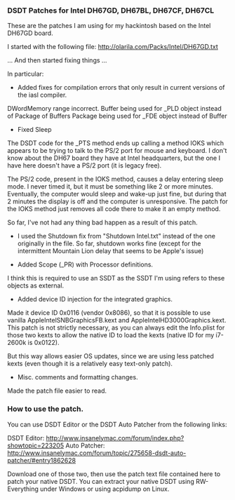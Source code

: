 ### DSDT Patches for Intel DH67GD, DH67BL, DH67CF, DH67CL

These are the patches I am using for my hackintosh based on the Intel DH67GD board.

I started with the following file:
http://olarila.com/Packs/Intel/DH67GD.txt

… And then started fixing things … 

In particular:


- Added fixes for compilation errors that only result in current versions of the iasl compiler.

DWordMemory range incorrect.
Buffer being used for _PLD object instead of Package of Buffers
Package being used for _FDE object instead of Buffer


- Fixed Sleep

The DSDT code for the _PTS method ends up calling a method IOKS which appears to be trying to talk to the PS/2 port for mouse and keyboard.  I don't know about the DH67 board they have at Intel headquarters, but the one I have here doesn't have a PS/2 port (it is legacy free).

The PS/2 code, present in the IOKS method, causes a delay entering sleep mode.  I never timed it, but it must be something like 2 or more minutes.  Eventually, the computer would sleep and wake-up just fine, but during that 2 minutes the display is off and the computer is unresponsive.  The patch for the IOKS method just removes all code there to make it an empty method.

So far, I've not had any thing bad happen as a result of this patch.


- I used the Shutdown fix from "Shutdown Intel.txt" instead of the one originally in the file.  So far, shutdown works fine (except for the intermittent Mountain Lion delay that seems to be Apple's issue)


- Added Scope (_PR) with Processor definitions.  

I think this is required to use an SSDT as the SSDT I'm using refers to these objects as external.


- Added device ID injection for the integrated graphics.

Made it device ID 0x0116 (vendor 0x8086), so that it is possible to use vanilla AppleIntelSNBGraphicsFB.kext and AppleIntelHD3000Graphics.kext.  This patch is not strictly necessary, as you can always edit the Info.plist for those two kexts to allow the native ID to load the kexts (native ID for my i7-2600k is 0x0122).

But this way allows easier OS updates, since we are using less patched kexts (even though it is a relatively easy text-only patch).


- Misc. comments and formatting changes.

Made the patch file easier to read.


### How to use the patch.

You can use DSDT Editor or the DSDT Auto Patcher from the following links:

DSDT Editor: http://www.insanelymac.com/forum/index.php?showtopic=223205
Auto Patcher: http://www.insanelymac.com/forum/topic/275658-dsdt-auto-patcher/#entry1862628

Download one of those two, then use the patch text file contained here to patch your native DSDT.  You can extract your native DSDT using RW-Everything under Windows or using acpidump on Linux.